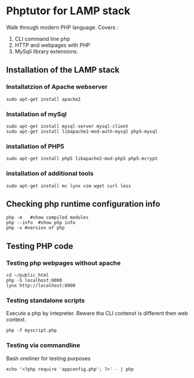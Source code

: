 # Phptutor for LAMP stack

Walk through modern  PHP language. Covers :

1. CLI command line php
2. HTTP and webpages with PHP
3. MySqli library extensions.

## Installation of the LAMP stack 

### Installatzion of Apache webserver

    sudo apt-get install apache2

### Installation of mySql    

    sudo apt-get install mysql-server mysql-client 
    sudo apt-get install libapache2-mod-auth-mysql php5-mysql
    
### installation of PHP5

    sudo apt-get install php5 libapache2-mod-php5 php5-mcrypt

### installation of additional tools

    sudo apt-get install mc lynx vim wget curl less 

## Checking php runtime configuration info

    php -m   #show compiled modules
    php --info  #show php info
    php -v #version of php

## Testing PHP code    
    
### Testing php webpages without apache    
    
    cd ~/public_html
    php -S localhost:8000
    lynx http://localhost:8000
    
### Testing standalone scripts

Execute a php by intepreter. Beware tha CLI contenxt is different then web context. 

    php -f myscript.php  
    
### Testing via commandline

Bash oneliner for testing purposes

    echo '<?php require 'appconfig.php'; ?>' - | php    



    
    
    
